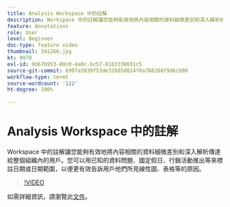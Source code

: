 ```yaml
---
title: Analysis Workspace 中的註解
description: Workspace 中的註解讓您能夠有效地將內容相關的資料細微差別和深入解析傳達給整個組織內的用戶。您可以用已知的資料問題、國定假日、行銷活動推出等來標註日期或日期範圍，以便更有效告訴用戶他們所見線性圖、表格等的原因。
feature: Annotations
role: User
level: Beginner
doc-type: feature video
thumbnail: 341266.jpg
kt: 9978
exl-id: 9b67b953-80c0-4a0c-bc57-8183338691c5
source-git-commit: 6997a3939f53de32605d814f0a788288f9d6cb90
workflow-type: tm+mt
source-wordcount: '122'
ht-degree: 100%

---
```


# Analysis Workspace 中的註解

Workspace 中的註解讓您能夠有效地將內容相關的資料細微差別和深入解析傳達給整個組織內的用戶。您可以用已知的資料問題、國定假日、行銷活動推出等來標註日期或日期範圍，以便更有效告訴用戶他們所見線性圖、表格等的原因。

>[!VIDEO](https://video.tv.adobe.com/v/341266/?quality=12&learn=on)

如需詳細資訊，請瀏覽此[文件](https://experienceleague.adobe.com/docs/analytics/analyze/analysis-workspace/components/annotations/overview.html?lang=en)。
